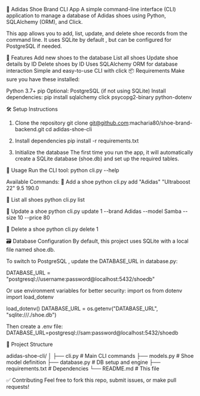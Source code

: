 👟 Adidas Shoe Brand CLI App
A simple command-line interface (CLI) application to manage a database of Adidas shoes using Python, SQLAlchemy (ORM), and Click.

This app allows you to add, list, update, and delete shoe records from the command line. It uses SQLite by default , but can be configured for PostgreSQL if needed.

🧰 Features
Add new shoes to the database
List all shoes
Update shoe details by ID
Delete shoes by ID
Uses SQLAlchemy ORM for database interaction
Simple and easy-to-use CLI with click
📦 Requirements
Make sure you have these installed:

Python 3.7+
pip
Optional: PostgreSQL (if not using SQLite)
Install dependencies:
pip install sqlalchemy click psycopg2-binary python-dotenv

🛠 Setup Instructions
1. Clone the repository
git clone git@github.com:macharia80/shoe-brand-backend.git
cd adidas-shoe-cli

2. Install dependencies
pip install -r requirements.txt

3. Initialize the database
The first time you run the app, it will automatically create a SQLite database (shoe.db) and set up the required tables.

🚀 Usage
Run the CLI tool:
python cli.py --help

Available Commands:
🔹 Add a shoe
python cli.py add "Adidas" "Ultraboost 22" 9.5 190.0

🔹 List all shoes
python cli.py list

🔹 Update a shoe
python cli.py update 1 --brand Adidas --model Samba --size 10 --price 80

🔹 Delete a shoe
python cli.py delete 1

🗃️ Database Configuration
By default, this project uses SQLite with a local file named shoe.db.

To switch to PostgreSQL , update the DATABASE_URL in database.py:

DATABASE_URL = "postgresql://username:password@localhost:5432/shoedb"

Or use environment variables for better security:
import os
from dotenv import load_dotenv

load_dotenv()
DATABASE_URL = os.getenv("DATABASE_URL", "sqlite:///./shoe.db")

Then create a .env file:
DATABASE_URL=postgresql://sam:password@localhost:5432/shoedb

📁 Project Structure

adidas-shoe-cli/
│
├── cli.py             # Main CLI commands
├── models.py          # Shoe model definition
├── database.py        # DB setup and engine
├── requirements.txt   # Dependencies
└── README.md          # This file

✅ Contributing
Feel free to fork this repo, submit issues, or make pull requests!
